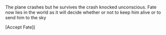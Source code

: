 The plane crashes but he survives the crash knocked unconscious. Fate now lies in the world as it will decide whether or not to keep him alive or to send him to the sky

[Accept Fate](
